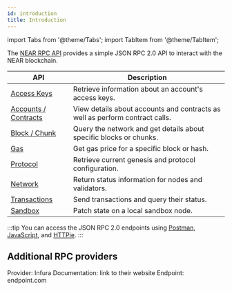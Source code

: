 ```yaml
---
id: introduction
title: Introduction
---
```


import Tabs from '@theme/Tabs';
import TabItem from '@theme/TabItem';

The [NEAR RPC API](/integrate/rpc/introduction) provides a simple JSON RPC 2.0 API to interact with the NEAR blockchain.

| API | Description |
|-----|-------------|
| [Access Keys](/integrate/rpc/access-keys) | Retrieve information about an account's access keys. |
| [Accounts / Contracts](/integrate/rpc/contracts) | View details about accounts and contracts as well as perform contract calls. |
| [Block / Chunk](/integrate/rpc/block-chunk) | Query the network and get details about specific blocks or chunks. |
| [Gas](/integrate/rpc/gas) | Get gas price for a specific block or hash. |
| [Protocol](/integrate/rpc/protocol) | Retrieve current genesis and protocol configuration. |
| [Network](/integrate/rpc/network) | Return status information for nodes and validators. |
| [Transactions](/integrate/rpc/transactions) | Send transactions and query their status. |
| [Sandbox](/integrate/rpc/sandbox) | Patch state on a local sandbox node. |

:::tip
You can access the JSON RPC 2.0 endpoints using [Postman](/docs/api/rpc#postman-setup),
[JavaScript](/docs/api/rpc#javascript-setup), and [HTTPie](/docs/api/rpc#httpie-setup).
:::

## Additional RPC providers

<Tabs>
<TabItem value="Infura">

Provider: Infura
Documentation: link to their website
Endpoint: endpoint.com

</TabItem>
</Tabs>
